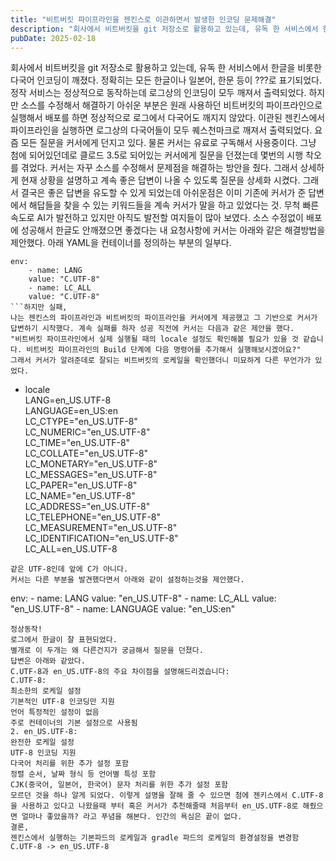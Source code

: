 ```yaml
---
title: "비트버킷 파이프라인을 젠킨스로 이관하면서 발생한 인코딩 문제해결"
description: "회사에서 비트버킷을 git 저장소로 활용하고 있는데, 유독 한 서비스에서 한글을 비롯한 다국어 인코딩이 깨졌다. 정확히는 모든 한글이나 일본어, 한문 등이 ???로 표기되었다. 정작 서비스는 정상적으로 동작하는데 로그상의 인코딩이 모두 깨져서 출력되었다. 하지만 소스를 수정해서 해결하기..."
pubDate: 2025-02-18
---
```


회사에서 비트버킷을 git 저장소로 활용하고 있는데, 유독 한 서비스에서 한글을 비롯한 다국어 인코딩이 깨졌다. 정확히는 모든 한글이나 일본어, 한문 등이 ???로 표기되었다. 정작 서비스는 정상적으로 동작하는데 로그상의 인코딩이 모두 깨져서 출력되었다. 하지만 소스를 수정해서 해결하기 아쉬운 부분은 원래 사용하던 비트버킷의 파이프라인으로 실행해서 배포를 하면 정상적으로 로그에서 다국어도 깨지지 않았다. 이관된 젠킨스에서 파이프라인을 실행하면 로그상의 다국어들이 모두 퀘스천마크로 깨져서 출력되었다.
요즘 모든 질문을 커서에게 던지고 있다. 물론 커서는 유료로 구독해서 사용중이다. 그냥 첨에 되어있던데로 클로드 3.5로 되어있는 커서에게 질문을 던졌는데 몇번의 시행 착오를 겪었다.
커서는 자꾸 소스를 수정해서 문제점을 해결하는 방안을 줬다. 그래서 상세하게 현재 상황을 설명하고 계속 좋은 답변이 나올 수 있도록 질문을 상세화 시켰다.
그래서 결국은 좋은 답변을 유도할 수 있게 되었는데 아쉬운점은 이미 기존에 커서가 준 답변에서 해답들을 찾을 수 있는 키워드들을 계속 커서가 말을 하고 있었다는 것. 무척 빠른 속도로 AI가 발전하고 있지만 아직도 발전할 여지들이 많아 보였다.
소스 수정없이 배포에 성공해서 한글도 안깨졌으면 좋겠다는 내 요청사항에 커서는 아래와 같은 해결방법을 제안했다. 아래 YAML을 컨테이너를 정의하는 부분의 일부다.
```
env:
    - name: LANG
    value: "C.UTF-8"
    - name: LC_ALL
    value: "C.UTF-8"
```하지만 실패,
나는 젠킨스의 파이프라인과 비트버킷의 파이프라인을 커서에게 제공했고 그 기반으로 커서가 답변하기 시작했다. 계속 실패를 하자 성공 직전에 커서는 다음과 같은 제안을 했다.
"비트버킷 파이프라인에서 실제 실행될 때의 locale 설정도 확인해볼 필요가 있을 것 같습니다. 비트버킷 파이프라인의 Build 단계에 다음 명령어를 추가해서 실행해보시겠어요?"
그래서 커서가 알려준데로 잘되는 비트버킷의 로케일을 확인했더니 미묘하게 다른 무언가가 있었다.
```
+ locale  
LANG=en_US.UTF-8  
LANGUAGE=en_US:en  
LC_CTYPE="en_US.UTF-8"  
LC_NUMERIC="en_US.UTF-8"  
LC_TIME="en_US.UTF-8"  
LC_COLLATE="en_US.UTF-8"  
LC_MONETARY="en_US.UTF-8"  
LC_MESSAGES="en_US.UTF-8"  
LC_PAPER="en_US.UTF-8"  
LC_NAME="en_US.UTF-8"  
LC_ADDRESS="en_US.UTF-8"  
LC_TELEPHONE="en_US.UTF-8"  
LC_MEASUREMENT="en_US.UTF-8"  
LC_IDENTIFICATION="en_US.UTF-8"  
LC_ALL=en_US.UTF-8

```어라?
같은 UTF-8인데 앞에 C가 아니다.
커서는 다른 부분을 발견했다면서 아래와 같이 설정하는것을 제안했다.
```
env:
    - name: LANG
    value: "en_US.UTF-8"
    - name: LC_ALL
    value: "en_US.UTF-8"
    - name: LANGUAGE
    value: "en_US:en"
```적용하고 젠킨스를 배포 했더니
정상동작!
로그에서 한글이 잘 표현되었다.
별개로 이 두개는 왜 다른건지가 궁금해서 질문을 던졌다.
답변은 아래와 같았다.
C.UTF-8과 en_US.UTF-8의 주요 차이점을 설명해드리겠습니다:
C.UTF-8:
최소한의 로케일 설정
기본적인 UTF-8 인코딩만 지원
언어 특정적인 설정이 없음
주로 컨테이너의 기본 설정으로 사용됨
2. en_US.UTF-8:
완전한 로케일 설정
UTF-8 인코딩 지원
다국어 처리를 위한 추가 설정 포함
정렬 순서, 날짜 형식 등 언어별 특성 포함
CJK(중국어, 일본어, 한국어) 문자 처리를 위한 추가 설정 포함
모르던 것을 하나 알게 되었다. 이렇게 설명을 잘해 줄 수 있으면 첨에 젠키스에서 C.UTF-8을 사용하고 있다고 나왔을때 부터 혹은 커서가 추천해줄때 처음부터 en_US.UTF-8로 해줬으면 얼마나 좋았을까? 라고 푸념을 해본다. 인간의 욕심은 끝이 없다.
결론, 
젠킨스에서 실행하는 기본파드의 로케일과 gradle 파드의 로케일의 환경설정을 변경함 
C.UTF-8 -> en_US.UTF-8